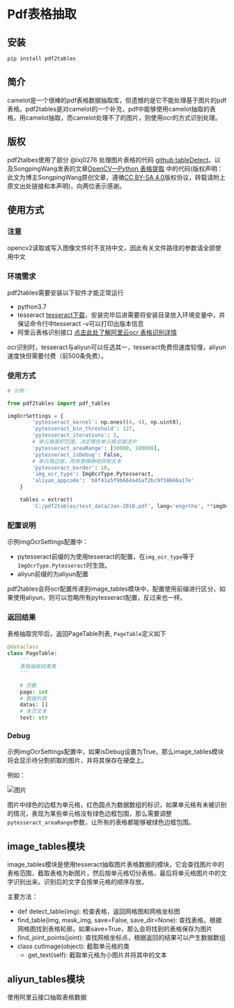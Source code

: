 # Pdf表格抽取

## 安装

```bash
pip install pdf2tables
```

## 简介

camelot是一个很棒的pdf表格数据抽取库，但遗憾的是它不能处理基于图片的pdf表格。pdf2tables是对camelot的一个补充，pdf中能够使用camelot抽取的表格，用camelot抽取，而camelot处理不了的图片，则使用ocr的方式识别处理。

## 版权
pdf2talbes使用了部分 @lxj0276 处理图片表格的代码 [github tableDetect](https://github.com/lxj0276/tableDetect)。以及SongpingWang发表的文章[OpenCV—Python 表格提取](https://blog.csdn.net/wsp_1138886114/article/details/92709652) 中的代码(版权声明：此文为博主SongpingWang原创文章，遵循[CC BY-SA 4.0](http://creativecommons.org/licenses/by-sa/4.0/)版权协议，转载请附上原文出处链接和本声明)，向两位表示感谢。

## 使用方式

### 注意

opencv2读取或写入图像文件时不支持中文，因此有关文件路径的参数请全部使用中文

### 环境需求

pdf2tables需要安装以下软件才能正常运行

- python3.7
- tesseract [tesseract下载](https://github.com/UB-Mannheim/tesseract/wiki)，安装完毕后进需要将安装目录放入环境变量中，并保证命令行中tesseract -v可以打印出版本信息
- 阿里云表格识别接口 [点击此处了解阿里云ocr 表格识别详情](https://market.aliyun.com/products/57124001/cmapi024968.html?spm=5176.12127997.1247897.3.491c70edHzB9qA&innerSource=search#sku=yuncode1896800000)

ocr识别时，tesseract与aliyun可以任选其一，tesseract免费但速度较慢，aliyun速度快但需要付费（前500条免费）。

### 使用方式

```python
# 示例：

from pdf2tables import pdf_tables

imgOcrSettings = {
        'pytesseract_kernel': np.ones((4, 4), np.uint8),
        'pytesseract_bin_threshold': 127,
        'pytesseract_iterations': 1,
        # 单元格面积范围，决定哪些单元格会被选中
        'pytesseract_areaRange': [10000, 100000],
        'pytesseract_isDebug': False,
        # 单元格边框，用来更精确地获取文本
        'pytesseract_border': 10,
        'img_ocr_type': ImgOcrType.Pytesseract,
        'aliyun_appcode': 'b8f41a5f9b664a45af2bc9f58666a17e'
    }

    tables = extract(
        'C:/pdf2tables/test_data/Jan-2010.pdf', lang='eng+tha', **imgOcrSettings)

```

### 配置说明

示例imgOcrSettings配置中：
- pytesseract前缀的为使用tesseract的配置，在`img_ocr_type`等于`ImgOcrType.Pytesseract`时生效。
- aliyun前缀的为aliyun配置

pdf2tables会将ocr配置传递到image_tables模块中，配置使用前缀进行区分，如果使用aliyun，则可以忽略所有pytesseract配置，反过来也一样。



### 返回结果

表格抽取完毕后，返回PageTable列表, `PageTable`定义如下

```python
@dataclass
class PageTable:
    '''
    表格抽取结果类
    '''

    # 页数
    page: int
    # 数据列表
    datas: []
    # 本页文本
    text: str
```

### Debug

示例imgOcrSettings配置中，如果isDebug设置为True，那么image_tables模块将会显示待分割抓取的图片，并将其保存在硬盘上。

例如：

![图片](https://raw.githubusercontent.com/chen1tian/pdf2tables/master/marked-image-debug.png)

图片中绿色的边框为单元格，红色圆点为数据数组的标识，如果单元格有未被识别的情况，表现为某些单元格没有绿色边框包围，那么需要调整`pytesseract_areaRange`参数，让所有的表格都能够被绿色边框包围。

## image_tables模块

image_tables模块是使用tesseract抽取图片表格数据的模块，它会查找图片中的表格范围，截取表格为新图片，然后按单元格切分表格，最后将单元格图片中的文字识别出来。识别后的文字会按单元格的顺序存放。

主要方法：

- def detect_table(img): 检查表格，返回网格图和网格坐标图
- find_table(img, mask_img, save=False, save_dir=None): 查找表格，根据网格图找到表格轮廓，如果save=True，那么会将找到的表格保存为图片
- find_joint_points(joint): 查找网格坐标点，根据返回的结果可以产生数据数组
- class cutImage(object): 截取单元格的类
  - get_text(self): 截取单元格为小图片并将其中的文本

## aliyun_tables模块

使用阿里云接口抽取表格数据